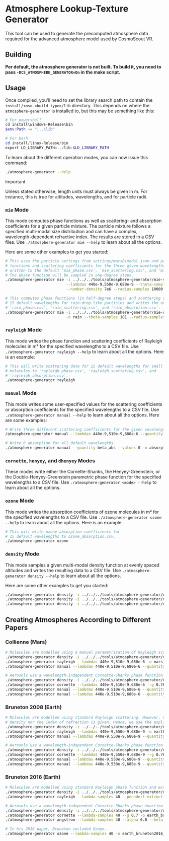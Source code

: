 <!-- 
SPDX-FileCopyrightText: German Aerospace Center (DLR) <cosmoscout@dlr.de>
SPDX-License-Identifier: CC-BY-4.0
 -->
 
 # Atmosphere Lookup-Texture Generator

This tool can be used to generate the precomputed atmosphere data required for the advanced atmosphere model used by CosmoScout VR.

## Building

**Per default, the atmosphere generator is not built.
To build it, you need to pass `-DCS_ATMOSPHERE_GENERATOR=On` in the make script.**

## Usage

Once compiled, you'll need to set the library search path to contain the `install/<os>-<build_type>/lib` directory.
This depends on where the `atmosphere-generator` is installed to, but this may be something like this:

```powershell
# For powershell
cd install\windows-Release\bin
$env:Path += ";..\lib"

# For bash
cd install/linux-Release/bin
export LD_LIBRARY_PATH=../lib:$LD_LIBRARY_PATH
```

To learn about the different operation modes, you can now issue this command:


```bash
./atmosphere-generator --help
```

> [!IMPORTANT]
> Unless stated otherwise, length units must always be given in m. For instance, this is true for altitudes, wavelengths, and for particle radii.

### `mie` Mode

This mode computes phase functions as well as scattering- and absorption coefficients for a given particle mixture.
The particle mixture follows a specified multi-modal size distribution and can have a complex, wavelength-dependent refractive index.
The results are stored in a CSV files.
Use `./atmosphere-generator mie --help` to learn about all the options.

Here are some other examples to get you started:

```bash
# This uses the particle settings from settings/marsBimodal.json and precomputes the phase
# functions and scattering coefficients for the three given wavelengths. The output will be
# written to the default 'mie_phase.csv', 'mie_scattering.csv', and 'mie_absorption.csv' files.
# The phase function will be sampled in one-degree steps.
./atmosphere-generator mie -i ../../../tools/atmosphere-generator/mie-settings/mars_bimodal.json \
                           --lambdas 440e-9,550e-9,680e-9 --theta-samples 91 \
                           --number-density 7e6 --radius-samples 10000
```

```bash
# This computes phase functions (in half-degree steps) and scattering coefficients for
# 15 default wavelengths for rain-drop like particles and writes the output to
# 'rain_phase.csv', 'rain_scattering.csv', and 'rain_absorption.csv'.
./atmosphere-generator mie -i ../../../tools/atmosphere-generator/mie-settings/earth_rain.json \
                           -o rain --theta-samples 181 --radius-samples 1000
```

### `rayleigh` Mode

This mode writes the phase function and scattering coefficients of Rayleigh molecules in m² for the specified wavelengths to a CSV file.
Use `./atmosphere-generator rayleigh --help` to learn about all the options.
Here is an example:

```bash
# This will write scattering data for 15 default wavelengths for small
# molecules to 'rayleigh_phase.csv', 'rayleigh_scattering.csv', and 
# 'rayleigh_absorption.csv'.
./atmosphere-generator rayleigh
```

### `manual` Mode

This mode writes some user-specified values for the scattering coefficients or absorption coefficients for the specified wavelengths to a CSV file.
Use `./atmosphere-generator manual --help` to learn about all the options.
Here are some examples:

```bash
# Write three different scattering coefficients for the given wavelengths.
/atmosphere-generator manual --lambdas 440e-9,510e-9,680e-6 --quantity beta_sca --values 0.1,0.2,0.3 -o scattering

# Write 0 absorption for all default wavelengths.
./atmosphere-generator manual --quantity beta_abs --values 0 -o absorption
```

### `cornette`, `henyey`, and `dhenyey` Modes

These modes write either the Cornette-Shanks, the Henyey-Greenstein, or the Double-Henyey-Greenstein parametric phase function for the specified wavelengths to a CSV file.
Use `./atmosphere-generator <mode> --help` to learn about all the options.

### `ozone` Mode

This mode writes the absorption coefficients of ozone molecules in m² for the specified wavelengths to a CSV file.
Use `./atmosphere-generator ozone --help` to learn about all the options.
Here is an example:

```bash
# This will write ozone absorption coefficients for
# 15 default wavelengths to ozone_absorption.csv.
./atmosphere-generator ozone
```

### `density` Mode

This mode samples a given multi-modal density function at evenly spaced altitudes and writes the resulting data to a CSV file.
Use `./atmosphere-generator density --help` to learn about all the options.

Here are some other examples to get you started:

```bash
./atmosphere-generator density -i ../../../tools/atmosphere-generator/density-settings/earth_rain.json -o rain
./atmosphere-generator density -i ../../../tools/atmosphere-generator/density-settings/mars_bimodal.json --max-altitude 60000 -o mars
./atmosphere-generator density -i ../../../tools/atmosphere-generator/density-settings/earth_bruneton_ozone.json -o ozone
```

## Creating Atmospheres According to Different Papers

### Collienne (Mars)

```bash
# Molecules are modelled using a manual parametrization of Rayleigh scattering.
./atmosphere-generator density -i ../../../tools/atmosphere-generator/density-settings/mars_collienne_molecules.json -o mars_collienne_molecules
./atmosphere-generator rayleigh --lambdas 440e-9,510e-9,680e-6 -o mars_collienne_molecules
./atmosphere-generator manual --lambdas 440e-9,510e-9,680e-6 --quantity beta_sca --values 5.75e-6,13.57e-6,19.918e-6 -o mars_collienne_molecules_scattering

# Aerosols use a wavelength-independent Cornette-Shanks phase function and some arbitrary density values.
./atmosphere-generator density -i ../../../tools/atmosphere-generator/density-settings/mars_collienne_aerosols.json -o mars_collienne_aerosols
./atmosphere-generator cornette --lambdas 440e-9,510e-9,680e-6 --g 0.76 -o mars_collienne_aerosols
./atmosphere-generator manual --lambdas 440e-9,510e-9,680e-6 --quantity beta_sca --values 3e-6 -o mars_collienne_aerosols_scattering
./atmosphere-generator manual --lambdas 440e-9,510e-9,680e-6 --quantity beta_abs --values 0 -o mars_collienne_aerosols_absorption
```

### Bruneton 2008 (Earth)

```bash
# Molecules are modelled using standard Rayleigh scattering. However, neither the molecular number
# density nor the index of refraction is given. Hence, we use the explicitly given numbers.
./atmosphere-generator density -i ../../../tools/atmosphere-generator/density-settings/earth_bruneton_molecules.json -o earth_bruneton2008_molecules
./atmosphere-generator rayleigh --lambdas 440e-9,550e-9,680e-9 -o earth_bruneton2008_molecules
./atmosphere-generator manual --lambdas 440e-9,550e-9,680e-9 --quantity beta_sca --values 33.1e-6,15.5e-6,5.8e-6 -o earth_bruneton2008_molecules_scattering

# Aerosols use a wavelength-independent Cornette-Shanks phase function and some arbitrary density values.
./atmosphere-generator density -i ../../../tools/atmosphere-generator/density-settings/earth_bruneton_aerosols.json -o earth_bruneton2008_aerosols
./atmosphere-generator cornette --lambdas 440e-9,550e-9,680e-9 --g 0.76 -o earth_bruneton2008_aerosols
./atmosphere-generator manual --lambdas 440e-9,550e-9,680e-9 --quantity beta_sca --values 2.1e-3 -o earth_bruneton2008_aerosols_scattering
./atmosphere-generator manual --lambdas 440e-9,550e-9,680e-9 --quantity beta_abs --values 2.1e-4 -o earth_bruneton2008_aerosols_absorption
```

### Bruneton 2016 (Earth)

```bash
# Molecules are modelled using standard Rayleigh phase function and extinction values from Penndorf.
./atmosphere-generator density -i ../../../tools/atmosphere-generator/density-settings/earth_bruneton_molecules.json -o earth_bruneton2016_molecules
./atmosphere-generator rayleigh --lambda-samples 40 --penndorf-extinction -o earth_bruneton2016_molecules

# Aerosols use a wavelength-independent Cornette-Shanks phase function and some arbitrary density values.
./atmosphere-generator density -i ../../../tools/atmosphere-generator/density-settings/earth_bruneton_aerosols.json -o earth_bruneton2016_aerosols
./atmosphere-generator cornette --lambda-samples 40 --g 0.7 -o earth_bruneton2016_aerosols
./atmosphere-generator angstrom --lambda-samples 40 --alpha 0.8 --beta 0.04 --single-scattering-albedo 0.8 --scale-height 1200 -o earth_bruneton2016_aerosols

# In his 2016 paper, Bruneton included Ozone.
./atmosphere-generator ozone --lambda-samples 40 -o earth_bruneton2016_ozone
```
